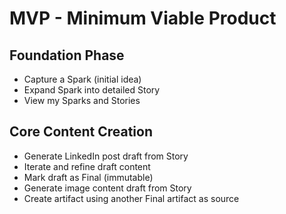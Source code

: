 # MVP - Minimum Viable Product

## Foundation Phase
- Capture a Spark (initial idea)
- Expand Spark into detailed Story
- View my Sparks and Stories

## Core Content Creation
- Generate LinkedIn post draft from Story
- Iterate and refine draft content
- Mark draft as Final (immutable)
- Generate image content draft from Story
- Create artifact using another Final artifact as source